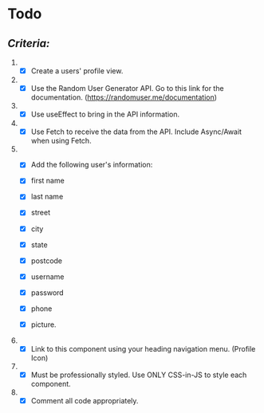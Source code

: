 
# Todo

## *Criteria:*

1. -[x] Create a users' profile view.
2. -[x] Use the Random User Generator API. Go to this link for the documentation. (https://randomuser.me/documentation)
3. -[x] Use useEffect to bring in the API information.
4. -[x] Use Fetch to receive the data from the API. Include Async/Await when using Fetch.
5. -[x] Add the following user's information:

    -[x] first name
    -[x] last name
    -[x] street
    -[x] city
    -[x] state
    -[x] postcode
    -[x] username
    -[x] password
    -[x] phone
    -[x] picture.
6. -[x] Link to this component using your heading navigation menu. (Profile Icon)
7. -[x] Must be professionally styled. Use ONLY CSS-in-JS to style each component.
8. -[x] Comment all code appropriately.

